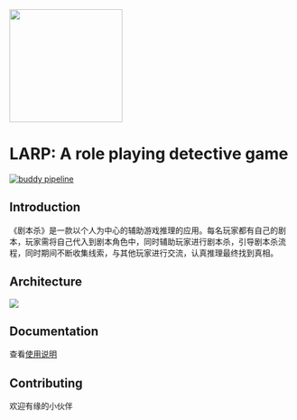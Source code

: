 <img src="http://114.55.104.99:8081/jbs.jfif" height="200" width="200">

# LARP: A role playing detective game

[![buddy pipeline](https://app.buddy.works/1020560484/larp/pipelines/pipeline/242443/badge.svg?token=820bdfd776c37b50f05bbe408714b724b0a0a1804a4d62f7e0d11e8f091aa0f7 "buddy pipeline")](https://app.buddy.works/1020560484/larp/pipelines/pipeline/242443)

## Introduction

《剧本杀》是一款以个人为中心的辅助游戏推理的应用。每名玩家都有自己的剧本，玩家需将自己代入到剧本角色中，同时辅助玩家进行剧本杀，引导剧本杀流程，同时期间不断收集线索，与其他玩家进行交流，认真推理最终找到真相。


## Architecture
<img src="http://114.55.104.99:8081/arc.png">


## Documentation

查看[使用说明](https://github.com/WindNotStop/LAPR/wiki/LAPR)

## Contributing

欢迎有缘的小伙伴